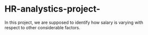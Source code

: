 # HR-analystics-project-
In this project, we are supposed to identify how salary is varying with respect to other considerable factors.
